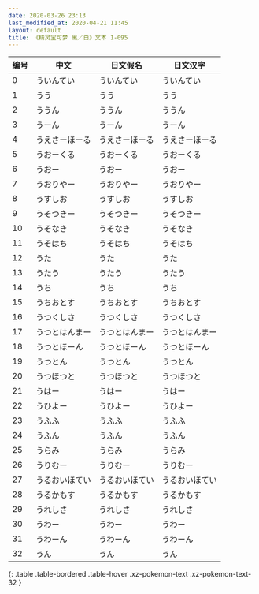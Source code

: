 ```yaml
---
date: 2020-03-26 23:13
last_modified_at: 2020-04-21 11:45
layout: default
title: 《精灵宝可梦 黑／白》文本 1-095
---
```

| 编号 | 中文 | 日文假名 | 日文汉字 |
| ---- | ---- | ---- | --- |
| 0 | ういんてい | ういんてい | ういんてい |
| 1 | うう | うう | うう |
| 2 | ううん | ううん | ううん |
| 3 | うーん | うーん | うーん |
| 4 | うえさーほーる | うえさーほーる | うえさーほーる |
| 5 | うおーくる | うおーくる | うおーくる |
| 6 | うおー | うおー | うおー |
| 7 | うおりやー | うおりやー | うおりやー |
| 8 | うすしお | うすしお | うすしお |
| 9 | うそつきー | うそつきー | うそつきー |
| 10 | うそなき | うそなき | うそなき |
| 11 | うそはち | うそはち | うそはち |
| 12 | うた | うた | うた |
| 13 | うたう | うたう | うたう |
| 14 | うち | うち | うち |
| 15 | うちおとす | うちおとす | うちおとす |
| 16 | うつくしさ | うつくしさ | うつくしさ |
| 17 | うつとはんまー | うつとはんまー | うつとはんまー |
| 18 | うつとほーん | うつとほーん | うつとほーん |
| 19 | うつとん | うつとん | うつとん |
| 20 | うつほつと | うつほつと | うつほつと |
| 21 | うはー | うはー | うはー |
| 22 | うひよー | うひよー | うひよー |
| 23 | うふふ | うふふ | うふふ |
| 24 | うふん | うふん | うふん |
| 25 | うらみ | うらみ | うらみ |
| 26 | うりむー | うりむー | うりむー |
| 27 | うるおいほてい | うるおいほてい | うるおいほてい |
| 28 | うるかもす | うるかもす | うるかもす |
| 29 | うれしさ | うれしさ | うれしさ |
| 30 | うわー | うわー | うわー |
| 31 | うわーん | うわーん | うわーん |
| 32 | うん | うん | うん |
{: .table .table-bordered .table-hover .xz-pokemon-text .xz-pokemon-text-32 }